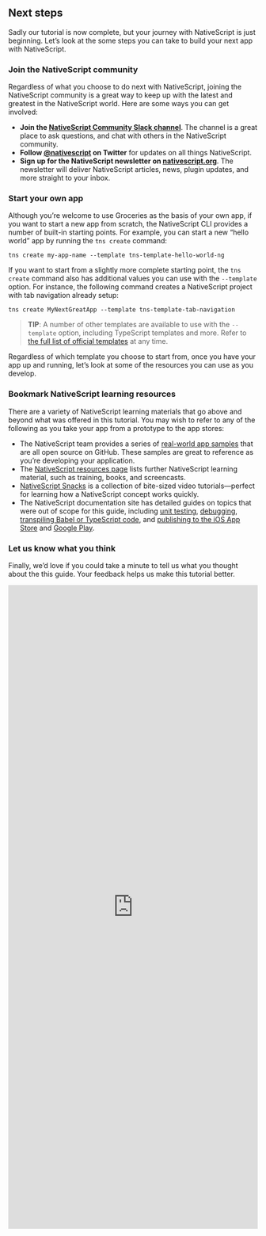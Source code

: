## Next steps

Sadly our tutorial is now complete, but your journey with NativeScript is just beginning. Let’s look at the some steps you can take to build your next app with NativeScript.

### Join the NativeScript community

Regardless of what you choose to do next with NativeScript, joining the NativeScript community is a great way to keep up with the latest and greatest in the NativeScript world. Here are some ways you can get involved:

- **Join the [NativeScript Community Slack channel](http://developer.telerik.com/wp-login.php?action=slack-invitation)**. The channel is a great place to ask questions, and chat with others in the NativeScript community.
- **Follow [@nativescript](https://twitter.com/nativescript) on Twitter** for updates on all things NativeScript.
- **Sign up for the NativeScript newsletter on [nativescript.org](https://www.nativescript.org/)**. The newsletter will deliver NativeScript articles, news, plugin updates, and more straight to your inbox.

### Start your own app

Although you’re welcome to use Groceries as the basis of your own app, if you want to start a new app from scratch, the NativeScript CLI provides a number of built-in starting points. For example, you can start a new “hello world” app by running the `tns create` command:

```
tns create my-app-name --template tns-template-hello-world-ng
```

If you want to start from a slightly more complete starting point, the `tns create` command also has additional values you can use with the `--template` option. For instance, the following command creates a NativeScript project with tab navigation already setup:

```
tns create MyNextGreatApp --template tns-template-tab-navigation
```

> **TIP**: A number of other templates are available to use with the `--template` option, including TypeScript templates and more. Refer to [the full list of official templates](https://www.tjvantoll.com/2016/02/22/creating-nativescript-templates/) at any time.

Regardless of which template you choose to start from, once you have your app up and running, let’s look at some of the resources you can use as you develop.

### Bookmark NativeScript learning resources

There are a variety of NativeScript learning materials that go above and beyond what was offered in this tutorial. You may wish to refer to any of the following as you take your app from a prototype to the app stores:

- The NativeScript team provides a series of [real-world app samples](https://www.nativescript.org/app-samples-with-code) that are all open source on GitHub. These samples are great to reference as you’re developing your application.
- The [NativeScript resources page](https://www.nativescript.org/resources) lists further NativeScript learning material, such as training, books, and screencasts.
- [NativeScript Snacks](http://www.nativescriptsnacks.com/) is a collection of bite-sized video tutorials—perfect for learning how a NativeScript concept works quickly.
- The NativeScript documentation site has detailed guides on topics that were out of scope for this guide, including [unit testing](http://docs.nativescript.org/core-concepts/testing), [debugging](http://docs.nativescript.org/core-concepts/debugging), [transpiling Babel or TypeScript code](http://docs.nativescript.org/core-concepts/transpilers), and [publishing to the iOS App Store](http://docs.nativescript.org/core-concepts/publishing-ios-apps) and [Google Play](http://docs.nativescript.org/core-concepts/publishing-android-apps).

### Let us know what you think

Finally, we’d love if you could take a minute to tell us what you thought about the this guide. Your feedback helps us make this tutorial better.

<iframe src="https://docs.google.com/forms/d/1r0q8YJ7yzXcDClfu29FTFITvU1_x-2MdGjZBMPrSXCw/viewform?embedded=true" width="760" height="1300" style="max-width: 100%;" frameborder="0" marginheight="0" marginwidth="0">Loading...</iframe>
